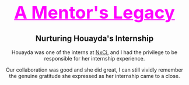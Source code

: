<h1 align="center"> <font color="#FF00FF"><u><b><font  size="7">A Mentor's Legacy</font><font size="7">
</font></b></u></font></p>
</h1>


<h2 align="center">Nurturing Houayda's Internship</h2>
<div align="center">

Houayda was one of the interns at [NxCi](https://nxci.ca/), and I had the privilege to be responsible for her internship experience. 

Our collaboration was good and she did great, I can still vividly remember the genuine gratitude she expressed as her internship came to a close.


</div>



